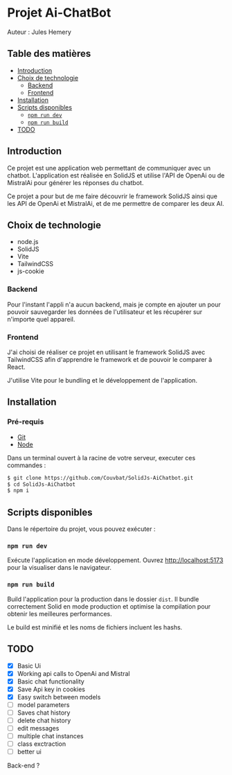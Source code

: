 # Projet Ai-ChatBot <!-- omit in toc -->

Auteur : Jules Hemery

## Table des matières <!-- omit in toc -->

- [Introduction](#introduction)
- [Choix de technologie](#choix-de-technologie)
  - [Backend](#backend)
  - [Frontend](#frontend)
- [Installation](#installation)
- [Scripts disponibles](#scripts-disponibles)
  - [`npm run dev`](#npm-run-dev)
  - [`npm run build`](#npm-run-build)
- [TODO](#todo)

## Introduction

Ce projet est une application web permettant de communiquer avec un chatbot. L'application est réalisée en SolidJS et utilise l'API de OpenAi ou de MistralAi pour générer les réponses du chatbot.

Ce projet a pour but de me faire découvrir le framework SolidJS ainsi que les API de OpenAi et MistralAi, et de me permettre de comparer les deux AI.

## Choix de technologie

- node.js
- SolidJS
- Vite
- TailwindCSS
- js-cookie

### Backend

Pour l'instant l'appli n'a aucun backend, mais je compte en ajouter un pour pouvoir sauvegarder les données de l'utilisateur et les récupérer sur n'importe quel appareil.

### Frontend

J'ai choisi de réaliser ce projet en utilisant le framework SolidJS avec TailwindCSS afin d'apprendre le framework et de pouvoir le comparer à React.

J'utilise Vite pour le bundling et le développement de l'application.

## Installation

### Pré-requis

- [Git](https://git-scm.com/download/win)
- [Node](https://nodejs.org/en/download/)

Dans un terminal ouvert à la racine de votre serveur, executer ces commandes :

```bash
$ git clone https://github.com/Couvbat/SolidJs-AiChatbot.git
$ cd SolidJs-AiChatbot
$ npm i
```

## Scripts disponibles 

Dans le répertoire du projet, vous pouvez exécuter :

### `npm run dev`

Exécute l'application en mode développement.
Ouvrez [http://localhost:5173](http://localhost:5173) pour la visualiser dans le navigateur.

### `npm run build`

Build l'application pour la production dans le dossier `dist`.
Il bundle correctement Solid en mode production et optimise la compilation pour obtenir les meilleures performances.

Le build est minifié et les noms de fichiers incluent les hashs.

## TODO

- [x] Basic Ui
- [x] Working api calls to OpenAi and Mistral
- [x] Basic chat functionality
- [x] Save Api key in cookies
- [x] Easy switch between models
- [ ] model parameters
- [ ] Saves chat history
- [ ] delete chat history
- [ ] edit messages
- [ ] multiple chat instances
- [ ] class exctraction
- [ ] better ui

Back-end ?
